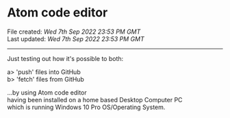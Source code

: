 # Atom code editor

File created: *Wed 7th Sep 2022 23:53 PM GMT*  
Last updated: *Wed 7th Sep 2022 23:53 PM GMT*

-----

Just testing out how it's possible to both:  

a> 'push' files into GitHub  
b> 'fetch' files from GitHub  

...by using Atom code editor    
having been installed on a home based Desktop Computer PC  
which is running Windows 10 Pro OS/Operating System.  
